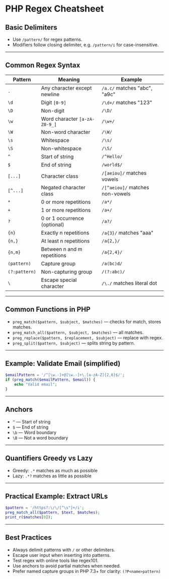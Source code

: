 # PHP Regex Cheatsheet

## Basic Delimiters

- Use `/pattern/` for regex patterns.
- Modifiers follow closing delimiter, e.g. `/pattern/i` for case-insensitive.

------

## Common Regex Syntax

| Pattern       | Meaning                       | Example                         |
| ------------- | ----------------------------- | ------------------------------- |
| `.`           | Any character except newline  | `/a.c/` matches "abc", "a9c"    |
| `\d`          | Digit `[0-9]`                 | `/\d+/` matches "123"           |
| `\D`          | Non-digit                     | `/\D/`                          |
| `\w`          | Word character `[a-zA-Z0-9_]` | `/\w+/`                         |
| `\W`          | Non-word character            | `/\W/`                          |
| `\s`          | Whitespace                    | `/\s/`                          |
| `\S`          | Non-whitespace                | `/\S/`                          |
| `^`           | Start of string               | `/^Hello/`                      |
| `$`           | End of string                 | `/world$/`                      |
| `[...]`       | Character class               | `/[aeiou]/` matches vowels      |
| `[^...]`      | Negated character class       | `/[^aeiou]/` matches non-vowels |
| `*`           | 0 or more repetitions         | `/a*/`                          |
| `+`           | 1 or more repetitions         | `/a+/`                          |
| `?`           | 0 or 1 occurrence (optional)  | `/a?/`                          |
| `{n}`         | Exactly n repetitions         | `/a{3}/` matches "aaa"          |
| `{n,}`        | At least n repetitions        | `/a{2,}/`                       |
| `{n,m}`       | Between n and m repetitions   | `/a{2,4}/`                      |
| `(pattern)`   | Capture group                 | `/a(bc)d/`                      |
| `(?:pattern)` | Non-capturing group           | `/(?:abc)/`                     |
| `\`           | Escape special character      | `/\./` matches literal dot      |

------

## Common Functions in PHP

- `preg_match($pattern, $subject, $matches)` — checks for match, stores matches.
- `preg_match_all($pattern, $subject, $matches)` — all matches.
- `preg_replace($pattern, $replacement, $subject)` — replace with regex.
- `preg_split($pattern, $subject)` — splits string by pattern.

------

## Example: Validate Email (simplified)

```php
$emailPattern = '/^[\w.-]+@[\w.-]+\.[a-zA-Z]{2,6}$/';
if (preg_match($emailPattern, $email)) {
    echo "Valid email";
}
```

------

## Anchors

- `^` — Start of string
- `$` — End of string
- `\b` — Word boundary
- `\B` — Not a word boundary

------

## Quantifiers Greedy vs Lazy

- Greedy: `.*` matches as much as possible
- Lazy: `.*?` matches as little as possible

------

## Practical Example: Extract URLs

```php
$pattern = '/https?:\/\/[^\s"]+/i';
preg_match_all($pattern, $text, $matches);
print_r($matches[0]);
```

------

## Best Practices

- Always delimit patterns with `/` or other delimiters.
- Escape user input when inserting into patterns.
- Test regex with online tools like regex101.
- Use anchors to avoid partial matches when needed.
- Prefer named capture groups in PHP 7.3+ for clarity: `(?P<name>pattern)`

